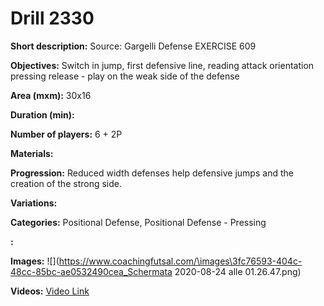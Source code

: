 # Drill 2330

**Short description:**
Source: Gargelli Defense EXERCISE 609

**Objectives:**
Switch in jump, first defensive line, reading attack orientation
pressing release - play on the weak side of the defense

**Area (mxm):**
30x16

**Duration (min):**


**Number of players:**
6 + 2P

**Materials:**


**Progression:**
Reduced width defenses help defensive jumps and the creation of the strong side.

**Variations:**


**Categories:**
Positional Defense, Positional Defense - Pressing

**:**


**Images:**
![](https://www.coachingfutsal.com/\images\3fc76593-404c-48cc-85bc-ae0532490cea_Schermata 2020-08-24 alle 01.26.47.png)

**Videos:**
[Video Link](https://www.youtube.com/embed/F7LWhHHZKz0)

